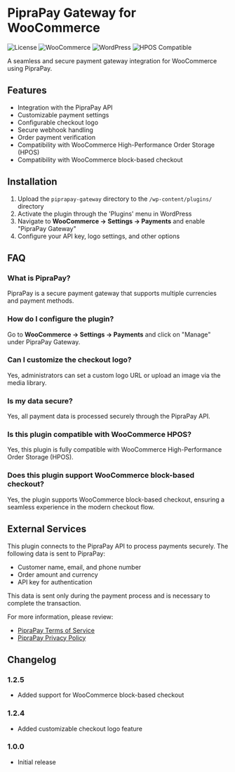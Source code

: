 # PipraPay Gateway for WooCommerce

![License](https://img.shields.io/badge/license-GPLv2%20or%20later-blue.svg)
![WooCommerce](https://img.shields.io/badge/WooCommerce-3.0%2B-orange.svg)
![WordPress](https://img.shields.io/badge/WordPress-6.7%2B-blue.svg)
![HPOS Compatible](https://img.shields.io/badge/HPOS-Compatible-success.svg)

A seamless and secure payment gateway integration for WooCommerce using PipraPay.

## Features

- Integration with the PipraPay API
- Customizable payment settings
- Configurable checkout logo
- Secure webhook handling
- Order payment verification
- Compatibility with WooCommerce High-Performance Order Storage (HPOS)
- Compatibility with WooCommerce block-based checkout

## Installation

1. Upload the `piprapay-gateway` directory to the `/wp-content/plugins/` directory
2. Activate the plugin through the 'Plugins' menu in WordPress
3. Navigate to **WooCommerce → Settings → Payments** and enable "PipraPay Gateway"
4. Configure your API key, logo settings, and other options

## FAQ

### What is PipraPay?
PipraPay is a secure payment gateway that supports multiple currencies and payment methods.

### How do I configure the plugin?
Go to **WooCommerce → Settings → Payments** and click on "Manage" under PipraPay Gateway.

### Can I customize the checkout logo?
Yes, administrators can set a custom logo URL or upload an image via the media library.

### Is my data secure?
Yes, all payment data is processed securely through the PipraPay API.

### Is this plugin compatible with WooCommerce HPOS?
Yes, this plugin is fully compatible with WooCommerce High-Performance Order Storage (HPOS).

### Does this plugin support WooCommerce block-based checkout?
Yes, the plugin supports WooCommerce block-based checkout, ensuring a seamless experience in the modern checkout flow.

## External Services

This plugin connects to the PipraPay API to process payments securely. The following data is sent to PipraPay:

- Customer name, email, and phone number
- Order amount and currency
- API key for authentication

This data is sent only during the payment process and is necessary to complete the transaction.

For more information, please review:
- [PipraPay Terms of Service](https://piprapay.com/terms)
- [PipraPay Privacy Policy](https://piprapay.com/privacy)

## Changelog

### 1.2.5
- Added support for WooCommerce block-based checkout

### 1.2.4
- Added customizable checkout logo feature

### 1.0.0
- Initial release
